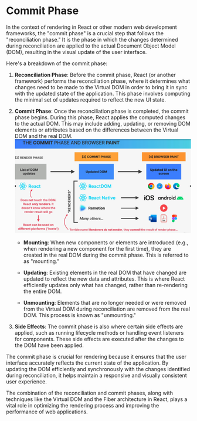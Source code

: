 # Commit Phase

In the context of rendering in React or other modern web development frameworks, the "commit phase" is a crucial step that follows the "reconciliation phase." It is the phase in which the changes determined during reconciliation are applied to the actual Document Object Model (DOM), resulting in the visual update of the user interface.

Here's a breakdown of the commit phase:

1. **Reconciliation Phase**: Before the commit phase, React (or another framework) performs the reconciliation phase, where it determines what changes need to be made to the Virtual DOM in order to bring it in sync with the updated state of the application. This phase involves computing the minimal set of updates required to reflect the new UI state.

2. **Commit Phase**: Once the reconciliation phase is completed, the commit phase begins. During this phase, React applies the computed changes to the actual DOM. This may include adding, updating, or removing DOM elements or attributes based on the differences between the Virtual DOM and the real DOM.
![Alt text](image-8.png)
   - **Mounting**: When new components or elements are introduced (e.g., when rendering a new component for the first time), they are created in the real DOM during the commit phase. This is referred to as "mounting."

   - **Updating**: Existing elements in the real DOM that have changed are updated to reflect the new data and attributes. This is where React efficiently updates only what has changed, rather than re-rendering the entire DOM.

   - **Unmounting**: Elements that are no longer needed or were removed from the Virtual DOM during reconciliation are removed from the real DOM. This process is known as "unmounting."

3. **Side Effects**: The commit phase is also where certain side effects are applied, such as running lifecycle methods or handling event listeners for components. These side effects are executed after the changes to the DOM have been applied.

The commit phase is crucial for rendering because it ensures that the user interface accurately reflects the current state of the application. By updating the DOM efficiently and synchronously with the changes identified during reconciliation, it helps maintain a responsive and visually consistent user experience.

The combination of the reconciliation and commit phases, along with techniques like the Virtual DOM and the Fiber architecture in React, plays a vital role in optimizing the rendering process and improving the performance of web applications.